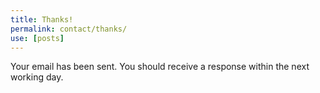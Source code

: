```yaml
---
title: Thanks!
permalink: contact/thanks/
use: [posts]
---
```


Your email has been sent. You should receive a response within the next working
day.
